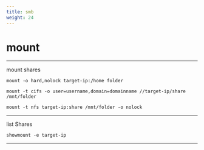 ```yaml
---
title: smb
weight: 24
---
```


# mount
----------------

mount shares
```shell
mount -o hard,nolock target-ip:/home folder
```
```shell
mount -t cifs -o user=username,domain=domainname //target-ip/share /mnt/folder
```
```shell
mount -t nfs target-ip:share /mnt/folder -o nolock
```
----------------

list Shares

```shell
showmount -e target-ip
```
----------------